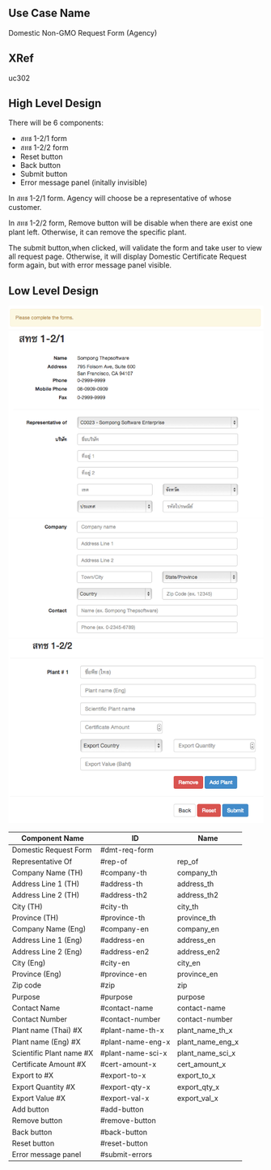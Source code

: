 
Use Case Name
-------------
Domestic Non-GMO Request Form (Agency)

XRef
----
uc302

High Level Design
-----------------
There will be 6 components:

* สทช 1-2/1 form
* สทช 1-2/2 form
* Reset button
* Back button
* Submit button
* Error message panel (initally invisible)

In สทช 1-2/1 form.
Agency will choose be a representative of whose customer.

In สทช 1-2/2 form,
Remove button will be disable when there are exist one plant left. Otherwise, it can remove the specific plant.

The submit button,when clicked, will validate the form and take user to view all request page. Otherwise, it will display Domestic Certificate Request form again, but with error message panel visible.


Low Level Design
----------------
![Screenshot](images/ds302-dmt-req-00.png)
![Screenshot](images/ds302-dmt-req-01.png)
![Screenshot](images/ds302-dmt-req-02.png)
![Screenshot](images/ds302-dmt-req-03.png)




| Component Name            | ID                    | Name                  |
| ------------------------- | ----------------------| --------------------- |
| Domestic Request Form     | #dmt-req-form         |                       |
| Representative Of         | #rep-of               | rep_of                |
| Company Name (TH)         | #company-th           | company_th            |
| Address Line 1 (TH)       | #address-th           | address_th            |
| Address Line 2 (TH)       | #address-th2          | address_th2           |
| City (TH)                 | #city-th              | city_th               |
| Province (TH)             | #province-th          | province_th           |
| Company Name (Eng)        | #company-en           | company_en            |
| Address Line 1 (Eng)      | #address-en           | address_en            |
| Address Line 2 (Eng)      | #address-en2          | address_en2           |
| City (Eng)                | #city-en              | city_en               |
| Province (Eng)            | #province-en          | province_en           |
| Zip code                  | #zip                  | zip                   |
| Purpose                   | #purpose              | purpose               |
| Contact Name              | #contact-name         | contact-name          |
| Contact Number            | #contact-number       | contact-number        |
| Plant name (Thai) #X      | #plant-name-th-x      | plant_name_th_x       |
| Plant name (Eng) #X       | #plant-name-eng-x     | plant_name_eng_x      |
| Scientific Plant name #X  | #plant-name-sci-x     | plant_name_sci_x      |
| Certificate Amount #X     | #cert-amount-x        | cert_amount_x         |
| Export to #X              | #export-to-x          | export_to_x           |
| Export Quantity #X        | #export-qty-x         | export_qty_x          |
| Export Value #X           | #export-val-x         | export_val_x          |
| Add button                | #add-button           |                       |
| Remove button             | #remove-button        |                       |
| Back button               | #back-button          |                       |
| Reset button              | #reset-button         |                       |
| Error message panel       | #submit-errors        |                       |

